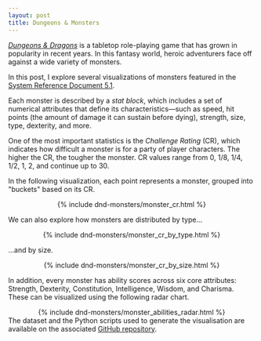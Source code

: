 ```yaml
---
layout: post
title: Dungeons & Monsters
---
```


[*Dungeons & Dragons*](https://en.wikipedia.org/wiki/Dungeons_%26_Dragons) is a tabletop role-playing game that has grown in popularity in recent years. In this fantasy world, heroic adventurers face off against a wide variety of monsters.

In this post, I explore several visualizations of monsters featured in the [System Reference Document 5.1](https://www.dndbeyond.com/srd).

Each monster is described by a *stat block*, which includes a set of numerical attributes that define its characteristics—such as speed, hit points (the amount of damage it can sustain before dying), strength, size, type, dexterity, and more.

One of the most important statistics is the *Challenge Rating* (CR), which indicates how difficult a monster is for a party of player characters. The higher the CR, the tougher the monster. CR values range from 0, 1/8, 1/4, 1/2, 1, 2, and continue up to 30.

In the following visualization, each point represents a monster, grouped into "buckets" based on its CR.

<div style="display: flex; justify-content: center;">
    {% include dnd-monsters/monster_cr.html %}
</div>

We can also explore how monsters are distributed by type...

<div style="display: flex; justify-content: center;">
    {% include dnd-monsters/monster_cr_by_type.html %}
</div>

...and by size.

<div style="display: flex; justify-content: center;">
    {% include dnd-monsters/monster_cr_by_size.html %}
</div>

In addition, every monster has ability scores across six core attributes: Strength, Dexterity, Constitution, Intelligence, Wisdom, and Charisma. These can be visualized using the following radar chart.

<div style="display: flex; justify-content: center;">
    {% include dnd-monsters/monster_abilities_radar.html %}
</div>

<div class="note-box">
    The dataset and the Python scripts used to generate the visualisation are available on the associated <a href="https://github.com/ffiza/dnd-monsters" target="_blank" rel="noopener noreferrer">GitHub repository</a>.
</div>
